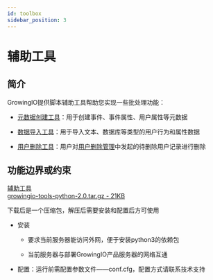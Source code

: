 ```yaml
---
id: toolbox
sidebar_position: 3
---
```


# 辅助工具

## 简介[](#jian-jie)

GrowingIO提供脚本辅助工具帮助您实现一些批处理功能：‌

* ​[元数据创建工具](/op/v/2.0/developer-manual/toolbox/metadata)：用于创建事件、事件属性、用户属性等元数据
    
* ​[数据导入工具](/op/v/2.0/developer-manual/toolbox/dataimporter)：用于导入文本、数据库等类型的用户行为和属性数据
    
* ​[用户删除工具](/op/v/2.0/developer-manual/toolbox/user_delete)：用户对[用户删除管理](/op/v/2.0/product-manual/customer-data-platform/datasource/yong-hu-shan-chu-guan-li)中发起的待删除用户记录进行删除
    

## 功能边界或约束[](#gong-neng-bian-jie-huo-yue-shu)

[辅助工具<br>growingio-tools-python-2.0.tar.gz \- 21KB](https://docs.growingio.com/.gitbook/assets/-M2qbZInaXgdm8kkNosp-MkVre90RrVHoeQ1PucH-MkVtL9rrDUvAg3av8ndgrowingio-tools-python-2.0.tar.gz)

下载后是一个压缩包，解压后需要安装和配置后方可使用

* 安装
    
    * 要求当前服务器能访问外网，便于安装python3的依赖包
        
    * 当前服务器与部署GrowingIO产品服务器的网络互通
        
    
* 配置：运行前需配置参数文件——conf.cfg，配置方式请联系技术支持
